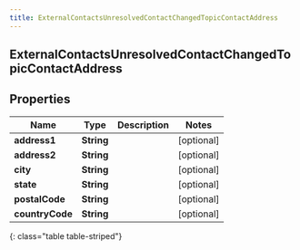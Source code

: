 ```yaml
---
title: ExternalContactsUnresolvedContactChangedTopicContactAddress
---
```

## ExternalContactsUnresolvedContactChangedTopicContactAddress


## Properties

| Name | Type | Description | Notes |
| ------------ | ------------- | ------------- | ------------- |
| **address1** | <!----><!---->**String**<!----> |  |  [optional] |
| **address2** | <!----><!---->**String**<!----> |  |  [optional] |
| **city** | <!----><!---->**String**<!----> |  |  [optional] |
| **state** | <!----><!---->**String**<!----> |  |  [optional] |
| **postalCode** | <!----><!---->**String**<!----> |  |  [optional] |
| **countryCode** | <!----><!---->**String**<!----> |  |  [optional] |
{: class="table table-striped"}



